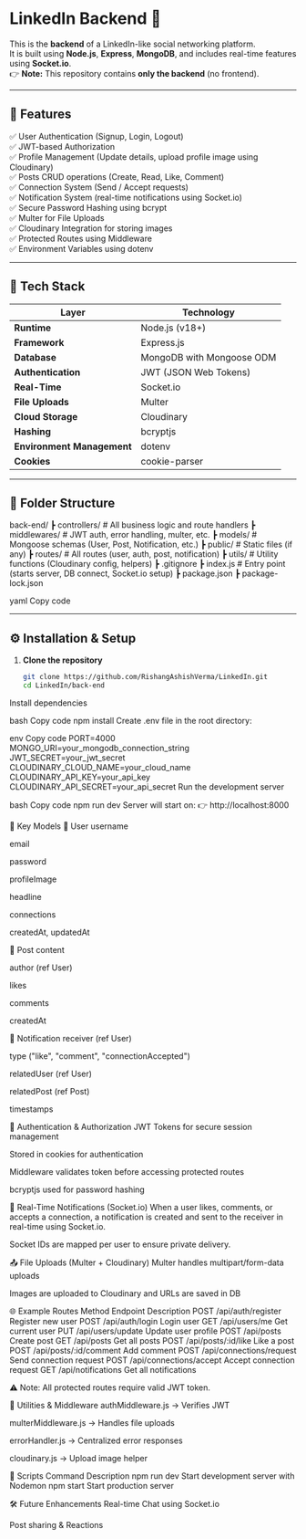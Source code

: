 # LinkedIn Backend 💼

This is the **backend** of a LinkedIn-like social networking platform.  
It is built using **Node.js**, **Express**, **MongoDB**, and includes real-time features using **Socket.io**.  
👉 **Note:** This repository contains **only the backend** (no frontend).

---

## 🚀 Features

✅ User Authentication (Signup, Login, Logout)  
✅ JWT-based Authorization  
✅ Profile Management (Update details, upload profile image using Cloudinary)  
✅ Posts CRUD operations (Create, Read, Like, Comment)  
✅ Connection System (Send / Accept requests)  
✅ Notification System (real-time notifications using Socket.io)  
✅ Secure Password Hashing using bcrypt  
✅ Multer for File Uploads  
✅ Cloudinary Integration for storing images  
✅ Protected Routes using Middleware  
✅ Environment Variables using dotenv  

---

## 🧠 Tech Stack

| Layer | Technology |
|--------|-------------|
| **Runtime** | Node.js (v18+) |
| **Framework** | Express.js |
| **Database** | MongoDB with Mongoose ODM |
| **Authentication** | JWT (JSON Web Tokens) |
| **Real-Time** | Socket.io |
| **File Uploads** | Multer |
| **Cloud Storage** | Cloudinary |
| **Hashing** | bcryptjs |
| **Environment Management** | dotenv |
| **Cookies** | cookie-parser |

---

## 📁 Folder Structure

back-end/
┣ controllers/ # All business logic and route handlers
┣ middlewares/ # JWT auth, error handling, multer, etc.
┣ models/ # Mongoose schemas (User, Post, Notification, etc.)
┣ public/ # Static files (if any)
┣ routes/ # All routes (user, auth, post, notification)
┣ utils/ # Utility functions (Cloudinary config, helpers)
┣ .gitignore
┣ index.js # Entry point (starts server, DB connect, Socket.io setup)
┣ package.json
┣ package-lock.json

yaml
Copy code

---

## ⚙️ Installation & Setup

1. **Clone the repository**
   ```bash
   git clone https://github.com/RishangAshishVerma/LinkedIn.git
   cd LinkedIn/back-end
Install dependencies

bash
Copy code
npm install
Create .env file in the root directory:

env
Copy code
PORT=4000
MONGO_URI=your_mongodb_connection_string
JWT_SECRET=your_jwt_secret
CLOUDINARY_CLOUD_NAME=your_cloud_name
CLOUDINARY_API_KEY=your_api_key
CLOUDINARY_API_SECRET=your_api_secret
Run the development server

bash
Copy code
npm run dev
Server will start on:
👉 http://localhost:8000

🧩 Key Models
🧍 User
username

email

password

profileImage

headline

connections

createdAt, updatedAt

📝 Post
content

author (ref User)

likes

comments

createdAt

🔔 Notification
receiver (ref User)

type ("like", "comment", "connectionAccepted")

relatedUser (ref User)

relatedPost (ref Post)

timestamps

🔐 Authentication & Authorization
JWT Tokens for secure session management

Stored in cookies for authentication

Middleware validates token before accessing protected routes

bcryptjs used for password hashing

💬 Real-Time Notifications (Socket.io)
When a user likes, comments, or accepts a connection,
a notification is created and sent to the receiver in real-time using Socket.io.

Socket IDs are mapped per user to ensure private delivery.

📤 File Uploads (Multer + Cloudinary)
Multer handles multipart/form-data uploads

Images are uploaded to Cloudinary and URLs are saved in DB

🌐 Example Routes
Method	Endpoint	Description
POST	/api/auth/register	Register new user
POST	/api/auth/login	Login user
GET	/api/users/me	Get current user
PUT	/api/users/update	Update user profile
POST	/api/posts	Create post
GET	/api/posts	Get all posts
POST	/api/posts/:id/like	Like a post
POST	/api/posts/:id/comment	Add comment
POST	/api/connections/request	Send connection request
POST	/api/connections/accept	Accept connection request
GET	/api/notifications	Get all notifications

⚠️ Note: All protected routes require valid JWT token.

🧠 Utilities & Middleware
authMiddleware.js → Verifies JWT

multerMiddleware.js → Handles file uploads

errorHandler.js → Centralized error responses

cloudinary.js → Upload image helper

🧰 Scripts
Command	Description
npm run dev	Start development server with Nodemon
npm start	Start production server

🛠️ Future Enhancements
Real-time Chat using Socket.io

Post sharing & Reactions
